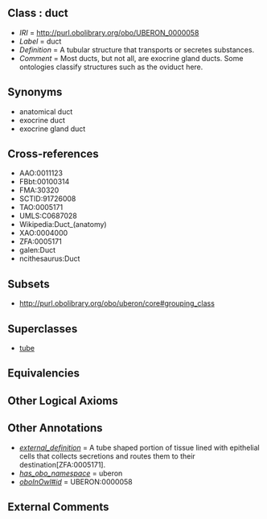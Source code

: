 
## Class : duct

 * *IRI* = http://purl.obolibrary.org/obo/UBERON_0000058
 * *Label* = duct
 * *Definition* = A tubular structure that transports or secretes substances.
 * *Comment* = Most ducts, but not all, are exocrine gland ducts. Some ontologies classify structures such as the oviduct here.

## Synonyms

 * anatomical duct
 * exocrine duct
 * exocrine gland duct

## Cross-references

 * AAO:0011123
 * FBbt:00100314
 * FMA:30320
 * SCTID:91726008
 * TAO:0005171
 * UMLS:C0687028
 * Wikipedia:Duct_(anatomy)
 * XAO:0004000
 * ZFA:0005171
 * galen:Duct
 * ncithesaurus:Duct

## Subsets

 * http://purl.obolibrary.org/obo/uberon/core#grouping_class

## Superclasses

 * [tube](../../UBERON/25/UBERON_0000025.md)

## Equivalencies


## Other Logical Axioms


## Other Annotations

 * *[external_definition](../../UBPROP/01/UBPROP_0000001.md)* = A tube shaped portion of tissue lined with epithelial cells that collects secretions and routes them to their destination[ZFA:0005171].
 * *[has_obo_namespace](../../ce/oboInOwl#hasOBONamespace.md)* = uberon
 * *[oboInOwl#id](../../id/oboInOwl#id.md)* = UBERON:0000058

## External Comments

